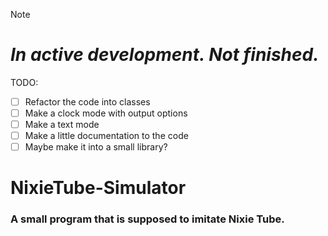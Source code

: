 > [!NOTE]
> # ***In active development. Not finished.***
> TODO:
> - [ ] Refactor the code into classes
> - [ ] Make a clock mode with output options
> - [ ] Make a text mode
> - [ ] Make a little documentation to the code
> - [ ] Maybe make it into a small library?

# NixieTube-Simulator
### A small program that is supposed to imitate Nixie Tube.
